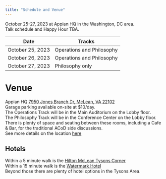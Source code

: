 ```yaml
---
title: "Schedule and Venue"
---
```


October 25-27, 2023 at Appian HQ in the Washington, DC area.\
Talk schedule and Happy Hour TBA.

| Date             | Tracks          |
| ---------------- | --------------- |
| October 25, 2023 | Operations and Philosophy |
| October 26, 2023 | Operations and Philosophy |
| October 27, 2023 | Philosophy only |

# Venue

Appian HQ
[7950 Jones Branch Dr, McLean, VA 22102](https://goo.gl/maps/RthWv3UEvdH5Gwx9A)\
Garage parking available on-site at $10/day.\
The Operations Track will be in the Main Auditorium on the Lobby floor.\
The Philosophy Track will be in the Conference Center on the Lobby floor.\
There is plenty of space and seating between these rooms, including a Cafe & Bar, for the traditional ACoD side discussions.\
See more details on the location [here](https://www.valopark.net/amenities/)

## Hotels

Within a 5 minute walk is the [Hilton McLean Tysons Corner](https://www.hilton.com/en/hotels/mclmhhh-hilton-mclean-tysons-corner/)\
Within a 15 minute walk is the [Watermark Hotel](https://www.thewatermarkhotel.com/)\
Beyond those there are plenty of hotel options in the Tysons Area.
